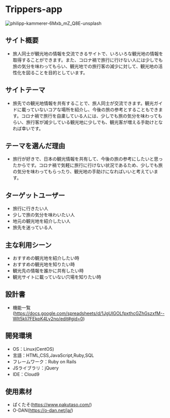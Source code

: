 # Trippers-app
![philipp-kammerer-6Mxb_mZ_Q8E-unsplash](https://user-images.githubusercontent.com/78341294/113255237-8d040280-9302-11eb-8fe1-c6c645d65f85.jpg)

## サイト概要

* 旅人同士が観光地の情報を交流できるサイトで、いろいろな観光地の情報を取得することができます。また、コロナ禍で旅行に行けない人には少しでも旅の気分を味わってもらい、観光地での旅行客の減少に対して、観光地の活性化を図ることを目的としています。


## サイトテーマ

* 旅先での観光地情報を共有することで、旅人同士が交流できます。観光ガイドに載っていないコアな場所を紹介し、今後の旅の参考とすることもできます。コロナ禍で旅行を自粛している人には、少しでも旅の気分を味わってもらい、旅行客が減少している観光地に少しでも、観光客が増える手助けとなれば幸いです。


## テーマを選んだ理由

* 旅行が好きで、日本の観光情報を共有して、今後の旅の参考にしたいと思ったからです。コロナ禍で気軽に旅行に行けない状況であるため、少しでも旅の気分を味わってもらったり、観光地の手助けになればいいと考えています。


## ターゲットユーザー

* 旅行に行きたい人
* 少しで旅の気分を味わいたい人
* 地元の観光地を紹介したい人
* 旅先を迷っている人


## 主な利用シーン

* おすすめの観光地を紹介したい時
* おすすめの観光地を知りたい時
* 観光先の情報を誰かに共有したい時
* 観光サイトに載っていない穴場を知りたい時


## 設計書
* 機能一覧
(https://docs.google.com/spreadsheets/d/1JgUlGOLfpxthcGZhGszxfM--WIt5kIi7FEkpK4Ly2no/edit#gid=0)


## 開発環境
* OS：Linux(CentOS)
* 言語：HTML,CSS,JavaScript,Ruby,SQL
* フレームワーク：Ruby on Rails
* JSライブラリ：jQuery
* IDE：Cloud9


## 使用素材
* ぱくたそ(https://www.pakutaso.com/)
* O-DAN(https://o-dan.net/ja/)